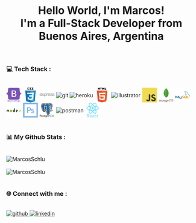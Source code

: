 <h1 align="center">Hello World, I'm Marcos! <br/> I'm a Full-Stack Developer from Buenos Aires, Argentina </h1>  
<br/> 
<h3 align="left">  💻 Tech Stack :</h3>  
<br/> 
<div align="left" width='100%'>
<div align="left" justify-content="space-between" width='90%'>
<img src="https://raw.githubusercontent.com/devicons/devicon/master/icons/bootstrap/bootstrap-plain-wordmark.svg" alt="bootstrap" width="40" height="40" align="center" margin-left="10px"/>
<img src="https://raw.githubusercontent.com/devicons/devicon/master/icons/css3/css3-original-wordmark.svg" alt="css3" width="40" height="40" align="center" margin-left="10px"/>
<img src="https://raw.githubusercontent.com/devicons/devicon/master/icons/express/express-original-wordmark.svg" alt="express" width="40" height="40" align="center" margin-left="10px"/>
<img src="https://www.vectorlogo.zone/logos/git-scm/git-scm-icon.svg" alt="git" width="40" height="40" align="center" margin-left="10px"/>
<img src="https://www.vectorlogo.zone/logos/heroku/heroku-icon.svg" alt="heroku" width="40" height="40" align="center" margin-left="10px"/>
<img src="https://raw.githubusercontent.com/devicons/devicon/master/icons/html5/html5-original-wordmark.svg" alt="html5" width="40" height="40" align="center" margin-left="10px"/>
<img src="https://www.vectorlogo.zone/logos/adobe_illustrator/adobe_illustrator-icon.svg" alt="illustrator" width="40" height="40" align="center" margin-left="10px">
<img src="https://raw.githubusercontent.com/devicons/devicon/master/icons/javascript/javascript-original.svg" alt="javascript" width="40" height="40" align="center" margin-left="10px"/>
<img src="https://raw.githubusercontent.com/devicons/devicon/master/icons/mongodb/mongodb-original-wordmark.svg" alt="mongodb" width="40" height="40" align="center" margin-left="10px"/>
<img src="https://raw.githubusercontent.com/devicons/devicon/master/icons/mysql/mysql-original-wordmark.svg" alt="mysql" width="40" height="40" align="center" margin-left="10px"/>
<img src="https://raw.githubusercontent.com/devicons/devicon/master/icons/nodejs/nodejs-original-wordmark.svg" alt="nodejs" width="40" height="40" align="center" margin-left="10px"/>
<img src="https://raw.githubusercontent.com/devicons/devicon/master/icons/photoshop/photoshop-line.svg" alt="photoshop" width="40" height="40" align="center" margin-left="10px"/>
<img src="https://raw.githubusercontent.com/devicons/devicon/master/icons/postgresql/postgresql-original-wordmark.svg" alt="postgresql" width="40" height="40" align="center" margin-left="10px"/>
<img src="https://www.vectorlogo.zone/logos/getpostman/getpostman-icon.svg" alt="postman" width="40" height="40" align="center" margin-left="10px"/>
<img src="https://raw.githubusercontent.com/devicons/devicon/master/icons/react/react-original-wordmark.svg" alt="react" width="40" height="40" align="center" margin-left="10px"/>
</div>
  


<br/> 
<h3 align="left">  📊 My Github Stats :</h3>  
<br/> 
<img align="left" src="https://github-readme-stats.vercel.app/api?username=MarcosSchlu&show_icons=true&count_private=true&theme=react&hide_border=true&bg_color=0D1117" alt="MarcosSchlu" />
<br/>
<br/>
<img align="left" src="https://github-readme-stats.vercel.app/api/top-langs/?username=MarcosSchlu&langs_count=8&count_private=true&layout=compact&theme=react&hide_border=true&bg_color=0D1117" alt="MarcosSchlu" />

<br/>
<br/> 

<h3 align="left">  🌐 Connect with me :</h3>  
<br/>  
<a href="https://github.com/MarcosSchlu" target="_blank">
<img src=https://img.shields.io/badge/github-%2324292e.svg?&style=for-the-badge&logo=github&logoColor=white alt=github style="margin-bottom: 5px;" />
</a>
<a href="https://linkedin.com/in/marcosschlusselblum/" target="_blank">
<img src=https://img.shields.io/badge/linkedin-%231E77B5.svg?&style=for-the-badge&logo=linkedin&logoColor=white alt=linkedin style="margin-bottom: 5px;" />
</a>  

